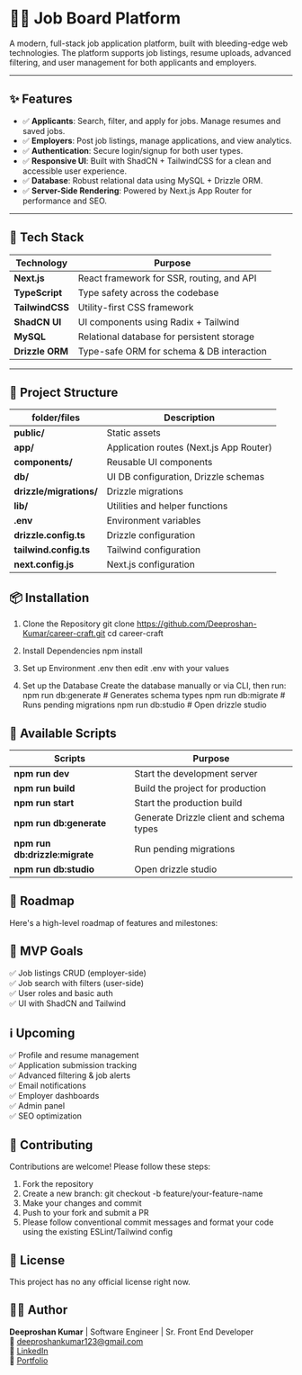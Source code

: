 # 🧑‍💼 Job Board Platform

A modern, full-stack job application platform, built with bleeding-edge web technologies. The platform supports job listings, resume uploads, advanced filtering, and user management for both applicants and employers.

---

## ✨ Features

- ✅ **Applicants**: Search, filter, and apply for jobs. Manage resumes and saved jobs.
- ✅ **Employers**: Post job listings, manage applications, and view analytics.
- ✅ **Authentication**: Secure login/signup for both user types.
- ✅ **Responsive UI**: Built with ShadCN + TailwindCSS for a clean and accessible user experience.
- ✅ **Database**: Robust relational data using MySQL + Drizzle ORM.
- ✅ **Server-Side Rendering**: Powered by Next.js App Router for performance and SEO.

---

## 🧱 Tech Stack

| Technology     | Purpose                                       |
|----------------|-----------------------------------------------|
| **Next.js**    | React framework for SSR, routing, and API     |
| **TypeScript** | Type safety across the codebase               |
| **TailwindCSS**| Utility-first CSS framework                   |
| **ShadCN UI**  | UI components using Radix + Tailwind          |
| **MySQL**      | Relational database for persistent storage    |
| **Drizzle ORM**| Type-safe ORM for schema & DB interaction     |

---

## 📁 Project Structure

| folder/files              | Description                                   |
|---------------------------|-----------------------------------------------|
| **public/**               | Static assets                                 |
| **app/**                  | Application routes (Next.js App Router)       |
| **components/**           | Reusable UI components                        |
| **db/**                   | UI DB configuration, Drizzle schemas          |
| **drizzle/migrations/**   | Drizzle migrations                            |
| **lib/**                  | Utilities and helper functions                |
| **.env**                  | Environment variables                         |
| **drizzle.config.ts**     | Drizzle configuration                         |
| **tailwind.config.ts**    | Tailwind configuration                        |
| **next.config.js**        | Next.js configuration                         |

## 📦 Installation

1. Clone the Repository
git clone https://github.com/Deeproshan-Kumar/career-craft.git
cd career-craft

2. Install Dependencies
npm install

3. Set up Environment
.env then edit .env with your values

4. Set up the Database
Create the database manually or via CLI, then run:
npm run db:generate   # Generates schema types
npm run db:migrate    # Runs pending migrations
npm run db:studio     # Open drizzle studio

## 🧪 Available Scripts

| Scripts                           | Purpose                                       |
|-----------------------------------|-----------------------------------------------|
| **npm run dev**                   | Start the development server                  |
| **npm run build**                 | Build the project for production              |
| **npm run start**                 | Start the production build                    |
| **npm run db:generate**           | Generate Drizzle client and schema types      |
| **npm run db:drizzle:migrate**    | Run pending migrations                        |
| **npm run db:studio**             | Open drizzle studio                           |

## 🚧 Roadmap

Here's a high-level roadmap of features and milestones:

## 🎯 MVP Goals

✅ Job listings CRUD (employer-side)  
✅ Job search with filters (user-side)  
✅ User roles and basic auth  
✅ UI with ShadCN and Tailwind
 
 
## ℹ️ Upcoming

✅ Profile and resume management  
✅ Application submission tracking  
✅ Advanced filtering & job alerts  
✅ Email notifications  
✅ Employer dashboards  
✅ Admin panel  
✅ SEO optimization

## 🤝 Contributing

Contributions are welcome! Please follow these steps:
1. Fork the repository
2. Create a new branch: git checkout -b feature/your-feature-name
3. Make your changes and commit
4. Push to your fork and submit a PR
5. Please follow conventional commit messages and format your code using the existing ESLint/Tailwind config

## 📝 License

This project has no any official license right now.

## 🙋‍♂️ Author

**Deeproshan Kumar** | Software Engineer | Sr. Front End Developer  
📧 deeproshankumar123@gmail.com  
🔗 [LinkedIn](https://www.linkedin.com/in/deeproshan-kumar/)  
📂 [Portfolio](https://portfolio-in-nine.vercel.app/)